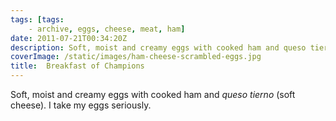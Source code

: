 ```yaml
---
tags: [tags: 
    - archive, eggs, cheese, meat, ham]
date: 2011-07-21T00:34:20Z
description: Soft, moist and creamy eggs with cooked ham and queso tierno.
coverImage: /static/images/ham-cheese-scrambled-eggs.jpg
title:  Breakfast of Champions
---
```


Soft, moist and creamy eggs with cooked ham and _queso tierno_ (soft cheese).  I take my eggs seriously.
